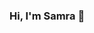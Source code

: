 ### Hi, I'm Samra 👋

<!--
**samra-a/samra-a** is a ✨ _special_ ✨ repository because its `README.md` (this file) appears on your GitHub profile.

- 🔭 I’m currently working on switching careers to become a software engineer
- 🌱 I have completed a 12-week intensive Software Engineering bootcamp with Bright Network Technology Academy
- 🧠 I’m psychology graduate and am passionate about mental health and well-being 
- 👯 I’m looking to collaborate on projects that will allow me to develop innovative solutions whilst also assissting with my professional growth
- 💻 Tech Stack:
  Java
  JavaScript
  Spring/SpringBoot
  PostgreSQL
  SQL
  HTML
  CSS
  React.js
  Node.js
  Jest
  Git
  Github  
- 📫 How to reach me: ...
  Email: samraafzaal24@gmail.com
  LinkedIn: Samra Afzaal
-->
